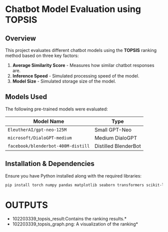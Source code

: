 # Chatbot Model Evaluation using TOPSIS

## Overview
This project evaluates different chatbot models using the **TOPSIS** ranking method based on three key factors:  
1. **Average Similarity Score** - Measures how similar chatbot responses are.  
2. **Inference Speed** - Simulated processing speed of the model.  
3. **Model Size** - Simulated storage size of the model.  

## Models Used
The following pre-trained models were evaluated:  

| Model Name                           | Type                     |
|--------------------------------------|--------------------------|
| `EleutherAI/gpt-neo-125M`            | Small GPT-Neo            |
| `microsoft/DialoGPT-medium`         | Medium DialoGPT          |
| `facebook/blenderbot-400M-distill`  | Distilled BlenderBot     |

## Installation & Dependencies
Ensure you have Python installed along with the required libraries:  

```bash
pip install torch numpy pandas matplotlib seaborn transformers scikit-learn
```
# OUTPUTS
* 102203339_topsis_result:Contains the ranking results.*
* 102203339_topsis_graph.png: A visualization of the ranking*

